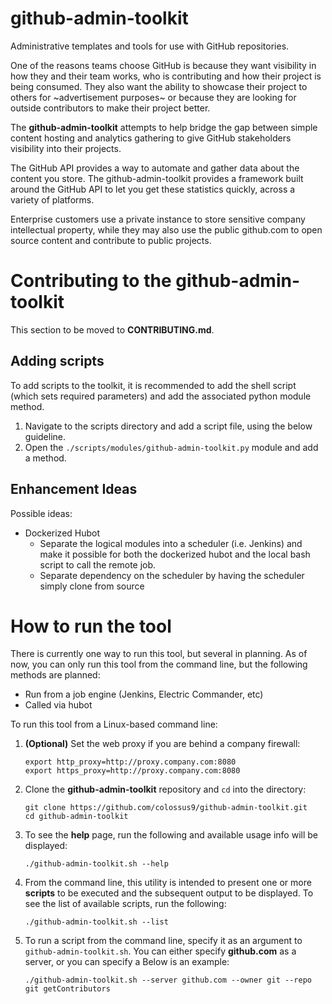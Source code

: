 # github-admin-toolkit

Administrative templates and tools for use with GitHub repositories.

One of the reasons teams choose GitHub is because they want visibility in how they and their team works, who is contributing and how their project is being consumed. They also want the ability to showcase their project to others for ~advertisement purposes~ or because they are looking for outside contributors to make their project better.

The **github-admin-toolkit** attempts to help bridge the gap between simple content hosting and analytics gathering to give GitHub stakeholders visibility into their projects.


The GitHub API provides a way to automate and gather data about the content you store. The github-admin-toolkit provides a framework built around the GitHub API to let you get these statistics quickly, across a variety of platforms.

Enterprise customers use a private instance to store sensitive company intellectual property, while they may also use the public github.com to open source content and contribute to public projects.

# Contributing to the github-admin-toolkit

This section to be moved to **CONTRIBUTING.md**.

## Adding scripts

To add scripts to the toolkit, it is recommended to add the shell script (which sets required parameters) and add the associated python module method.

1. Navigate to the scripts directory and add a script file, using the below guideline.
2. Open the `./scripts/modules/github-admin-toolkit.py` module and add a method.

## Enhancement Ideas

Possible ideas:

- Dockerized Hubot
    - Separate the logical modules into a scheduler (i.e. Jenkins) and make it possible for both the dockerized hubot and the local bash script to call the remote job.
    - Separate dependency on the scheduler by having the scheduler simply clone from source

# How to run the tool

There is currently one way to run this tool, but several in planning. As of now, you can only run this tool from the command line, but the following methods are planned:

- Run from a job engine (Jenkins, Electric Commander, etc)
- Called via hubot

To run this tool from a Linux-based command line:

1. **(Optional)** Set the web proxy if you are behind a company firewall:

    ```
    export http_proxy=http://proxy.company.com:8080
    export https_proxy=http://proxy.company.com:8080
    ```

2. Clone the **github-admin-toolkit** repository and `cd` into the directory:

    ```
    git clone https://github.com/colossus9/github-admin-toolkit.git
    cd github-admin-toolkit
    ```

3. To see the **help** page, run the following and available usage info will be displayed:

    ```
    ./github-admin-toolkit.sh --help
    ```

4. From the command line, this utility is intended to present one or more **scripts** to be executed and the subsequent output to be displayed. To see the list of available scripts, run the following:

    ```
    ./github-admin-toolkit.sh --list
    ```

5. To run a script from the command line, specify it as an argument to `github-admin-toolkit.sh`. You can either specify **github.com** as a server, or you can specify a Below is an example:

    ```
    ./github-admin-toolkit.sh --server github.com --owner git --repo git getContributors
    ```